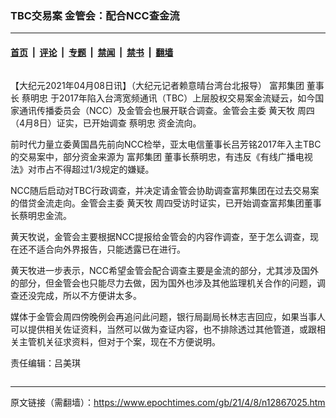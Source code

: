 ### TBC交易案 金管会：配合NCC查金流

---

#### [首页](../../../..?n12867025) &nbsp;|&nbsp; [评论](../../../../../epoch-comment?n12867025) &nbsp;|&nbsp; [专题](../../../../../epoch-special?n12867025) &nbsp;|&nbsp; [禁闻](../../../../../epoch-news?n12867025) &nbsp;|&nbsp; [禁书](../../../../../books?n12867025) &nbsp;|&nbsp; [翻墙](https://github.com/gfw-breaker/nogfw/blob/master/README.md?n12867025)


<div class="column" id="artbody" itemprop="articleBody">
 <!-- article content begin -->
 <p>
  【大纪元2021年04月08日讯】（大纪元记者赖意晴台湾台北报导）
  <ok href="https://www.epochtimes.com/gb/tag/%E5%AF%8C%E9%82%A6%E9%9B%86%E5%9B%A2.html">
   富邦集团
  </ok>
  董事长
  <ok href="https://www.epochtimes.com/gb/tag/%E8%94%A1%E6%98%8E%E5%BF%A0.html">
   蔡明忠
  </ok>
  于2017年陷入台湾宽频通讯（TBC）上层股权交易案金流疑云，如今国家通讯传播委员会（NCC）及金管会也展开联合调查。金管会主委
  <ok href="https://www.epochtimes.com/gb/tag/%E9%BB%84%E5%A4%A9%E7%89%A7.html">
   黄天牧
  </ok>
  周四（4月8日）证实，已开始调查
  <ok href="https://www.epochtimes.com/gb/tag/%E8%94%A1%E6%98%8E%E5%BF%A0.html">
   蔡明忠
  </ok>
  资金流向。
 </p>
 <p>
  前时代力量立委黄国昌先前向NCC检举，亚太电信董事长吕芳铭2017年入主TBC的交易案中，部分资金来源为
  <ok href="https://www.epochtimes.com/gb/tag/%E5%AF%8C%E9%82%A6%E9%9B%86%E5%9B%A2.html">
   富邦集团
  </ok>
  董事长蔡明忠，有违反《有线广播电视法》对市占不得超过1/3规定的嫌疑。
 </p>
 <p>
  NCC随后启动对TBC行政调查，并决定请金管会协助调查富邦集团在过去交易案的借贷金流走向。金管会主委
  <ok href="https://www.epochtimes.com/gb/tag/%E9%BB%84%E5%A4%A9%E7%89%A7.html">
   黄天牧
  </ok>
  周四受访时证实，已开始调查富邦集团董事长蔡明忠金流。
 </p>
 <p>
  黄天牧说，金管会主要根据NCC提报给金管会的内容作调查，至于怎么调查，现在还不适合向外界报告，只能透露已在进行。
 </p>
 <p>
  黄天牧进一步表示，NCC希望金管会配合调查主要是金流的部分，尤其涉及国外的部分，但金管会也只能尽力去做，因为国外也涉及其他监理机关合作的问题，调查还没完成，所以不方便讲太多。
 </p>
 <p>
  媒体于金管会周四傍晚例会再追问此问题，银行局副局长林志吉回应，如果当事人可以提供相关佐证资料，当然可以做为查证内容，也不排除透过其他管道，或跟相关主管机关征求资料，但对于个案，现在不方便说明。
 </p>
 <p>
  责任编辑：吕美琪
 </p>
 <!-- article content end -->
</div>


---

原文链接（需翻墙）：https://www.epochtimes.com/gb/21/4/8/n12867025.htm